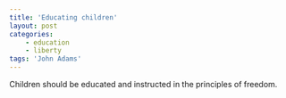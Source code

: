```yaml
---
title: 'Educating children'
layout: post
categories:
    - education
    - liberty
tags: 'John Adams'
---
```


Children should be educated and instructed in the principles of freedom.